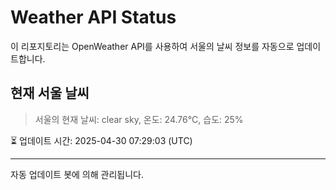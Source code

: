 
# Weather API Status

이 리포지토리는 OpenWeather API를 사용하여 서울의 날씨 정보를 자동으로 업데이트합니다.

## 현재 서울 날씨
> 서울의 현재 날씨: clear sky, 온도: 24.76°C, 습도: 25%

⏳ 업데이트 시간: 2025-04-30 07:29:03 (UTC)

---
자동 업데이트 봇에 의해 관리됩니다.
